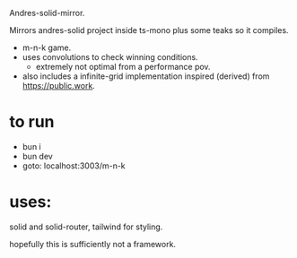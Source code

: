Andres-solid-mirror. 

Mirrors andres-solid project inside ts-mono plus some teaks so it compiles.

- m-n-k game.
- uses convolutions to check winning conditions. 
    - extremely not optimal from a performance pov.
- also includes a infinite-grid implementation inspired (derived) from https://public.work.

# to run 

- bun i 
- bun dev 
- goto: localhost:3003/m-n-k

# uses:

solid  and 
solid-router,
tailwind for styling. 

hopefully this is sufficiently not a framework. 